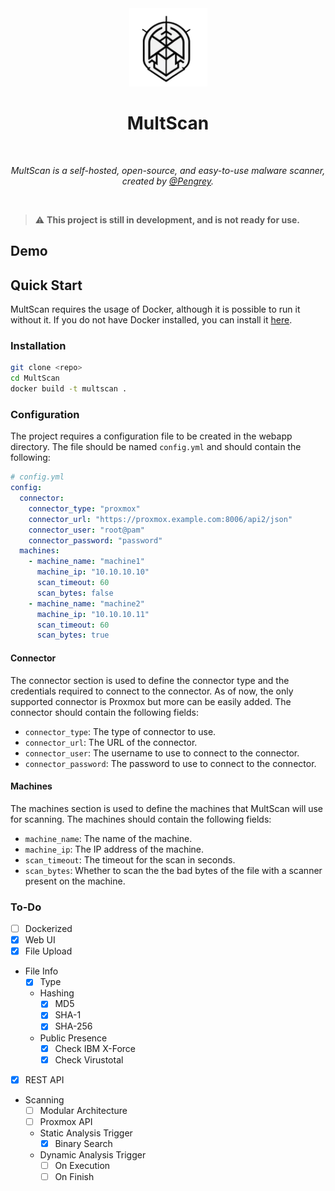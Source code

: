 <div align="center">
  <img width="125px" src="assets/MultScan.png" />
  <h1>MultScan</h1>
  <br/>

  <p><i>MultScan is a self-hosted, open-source, and easy-to-use malware scanner, created by <a href="https://infosec.exchange/@Pengrey">@Pengrey</a>.</i></p>
  <br />
  
</div>

>:warning: **This project is still in development, and is not ready for use.**

## Demo

## Quick Start

MultScan requires the usage of Docker, although it is possible to run it without it. If you do not have Docker installed, you can install it [here](https://docs.docker.com/get-docker/).

### Installation

```bash
git clone <repo>
cd MultScan
docker build -t multscan .
```

### Configuration
The project requires a configuration file to be created in the webapp directory. The file should be named `config.yml` and should contain the following:

```yaml
# config.yml
config:
  connector:
    connector_type: "proxmox"
    connector_url: "https://proxmox.example.com:8006/api2/json"
    connector_user: "root@pam"
    connector_password: "password"
  machines:
    - machine_name: "machine1"
      machine_ip: "10.10.10.10"
      scan_timeout: 60
      scan_bytes: false
    - machine_name: "machine2"
      machine_ip: "10.10.10.11"
      scan_timeout: 60
      scan_bytes: true
```

#### Connector
The connector section is used to define the connector type and the credentials required to connect to the connector. As of now, the only supported connector is Proxmox but more can be easily added. The connector should contain the following fields:

- `connector_type`: The type of connector to use.
- `connector_url`: The URL of the connector.
- `connector_user`: The username to use to connect to the connector.
- `connector_password`: The password to use to connect to the connector.

#### Machines
The machines section is used to define the machines that MultScan will use for scanning. The machines should contain the following fields:

- `machine_name`: The name of the machine.
- `machine_ip`: The IP address of the machine.
- `scan_timeout`: The timeout for the scan in seconds.
- `scan_bytes`: Whether to scan the the bad bytes of the file with a scanner present on the machine.

### To-Do

- [ ] Dockerized
- [x] Web UI
- [x] File Upload
- File Info
  - [x] Type
  - Hashing
    - [x] MD5
    - [x] SHA-1
    - [x] SHA-256
  - Public Presence
    - [x] Check IBM X-Force
    - [x] Check Virustotal
- [x] REST API
- Scanning
    - [ ] Modular Architecture
    - [ ] Proxmox API
    - Static Analysis Trigger
        - [x] Binary Search
    - Dynamic Analysis Trigger
        - [ ] On Execution
        - [ ] On Finish